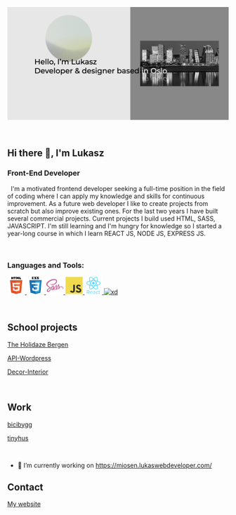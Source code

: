 ![Front-End Developer](https://github.com/lukasznoroff/lukasznoroff/blob/main/Zrzut%20ekranu%202022-06-7%20o%2010.15.37-min.png)

&nbsp;

## Hi there 👋, I'm Lukasz
### Front-End Developer

&nbsp;
I'm a motivated frontend developer seeking a full-time position in the field of coding where I can apply my knowledge and skills for continuous     improvement. As a future web developer I like to create projects from scratch but also improve existing ones. For the last two years I have built several  commercial projects. Current projects I build used HTML, SASS, JAVASCRIPT. I'm still learning and I'm hungry for knowledge so I started a year-long course in which I learn REACT JS, NODE JS, EXPRESS JS.


&nbsp;

<!-- ### Skills and Experience -->
<!-- 
Skills: REACT / WORDPRESS / JS / HTML / CSS -->

<h3 align="left">Languages and Tools:</h3>
<p align="left">
 <a href="https://www.w3.org/html/" target="_blank" rel="noreferrer"> <img src="https://raw.githubusercontent.com/devicons/devicon/master/icons/html5/html5-original-wordmark.svg" alt="html5" width="40" height="40"/> </a>
 <a href="https://www.w3schools.com/css/" target="_blank" rel="noreferrer"> <img src="https://raw.githubusercontent.com/devicons/devicon/master/icons/css3/css3-original-wordmark.svg" alt="css3" width="40" height="40"/> </a>  
  <a href="https://sass-lang.com" target="_blank" rel="noreferrer"> <img src="https://raw.githubusercontent.com/devicons/devicon/master/icons/sass/sass-original.svg" alt="sass" width="40" height="40"/> </a>
  <a href="https://developer.mozilla.org/en-US/docs/Web/JavaScript" target="_blank" rel="noreferrer"> <img src="https://raw.githubusercontent.com/devicons/devicon/master/icons/javascript/javascript-original.svg" alt="javascript" width="40" height="40"/> </a> <a href="https://reactjs.org/" target="_blank" rel="noreferrer"> <img src="https://raw.githubusercontent.com/devicons/devicon/master/icons/react/react-original-wordmark.svg" alt="react" width="40" height="40"/> </a>  <a href="https://www.adobe.com/products/xd.html" target="_blank" rel="noreferrer"> <img src="https://cdn.worldvectorlogo.com/logos/adobe-xd.svg" alt="xd" width="40" height="40"/> </a> </p>

&nbsp;

## School projects

[The Holidaze Bergen](https://the-holidaze-bergen.netlify.app/)

[API-Wordpress](https://api-wordpress.netlify.app/)

[Decor-Interior](https://decor-interior.netlify.app/)



&nbsp;
## Work

[bicibygg](https://bicibygg.no/)

[tinyhus](https://www.tinyhus.no/)


&nbsp;


- 🔭 I’m currently working on https://miosen.lukaswebdeveloper.com/ 



## Contact

[My website](https://lukaswebdeveloper.netlify.app/)








